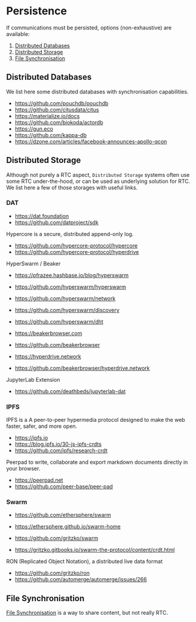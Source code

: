 # Persistence

If communications must be persisted, options (non-exhaustive) are available:

1. [Distributed Databases](#distributed-databases)
1. [Distributed Storage](#distributed-storage)
1. [File Synchronisation](#file-synchronisation)

## Distributed Databases

We list here some distributed databases with synchronisation capabilities.

- <https://github.com/pouchdb/pouchdb>
- <https://github.com/citusdata/citus>
- <https://materialize.io/docs>
- <https://github.com/biokoda/actordb>
- <https://gun.eco>
- <https://github.com/kappa-db>
- <https://dzone.com/articles/facebook-announces-apollo-qcon>

## Distributed Storage

Although not purely a RTC aspect, `Distributed Storage` systems often use some RTC under-the-hood,
or can be used as underlying solution for RTC. We list here a few of those storages with useful links.

### DAT

- <https://dat.foundation>
- <https://github.com/datproject/sdk>

Hypercore is a secure, distributed append-only log.

- <https://github.com/hypercore-protocol/hypercore>
- <https://github.com/hypercore-protocol/hyperdrive>

HyperSwarm / Beaker

- <https://pfrazee.hashbase.io/blog/hyperswarm>

- <https://github.com/hyperswarm/hyperswarm>
- <https://github.com/hyperswarm/network>
- <https://github.com/hyperswarm/discovery>
- <https://github.com/hyperswarm/dht>

- <https://beakerbrowser.com>
- <https://github.com/beakerbrowser>

- <https://hyperdrive.network>
- <https://github.com/beakerbrowser/hyperdrive.network>

JupyterLab Extension

- <https://github.com/deathbeds/jupyterlab-dat>

### IPFS

IPFS is a A peer-to-peer hypermedia protocol designed to make the web faster, safer, and more open.

- <https://ipfs.io>
- <https://blog.ipfs.io/30-js-ipfs-crdts>
- <https://github.com/ipfs/research-crdt>

Peerpad to write, collaborate and export markdown documents directly in your browser.

- <https://peerpad.net>
- <https://github.com/peer-base/peer-pad>

### Swarm

- <https://github.com/ethersphere/swarm>
- <https://ethersphere.github.io/swarm-home>

- <https://github.com/gritzko/swarm>
- <https://gritzko.gitbooks.io/swarm-the-protocol/content/crdt.html>

RON (Replicated Object Notation), a distributed live data format

- <https://github.com/gritzko/ron>
- <https://github.com/automerge/automerge/issues/266>

## File Synchronisation

[File Synchronisation](https://en.wikipedia.org/wiki/Comparison_of_file_synchronization_software) is a way to share content, but not really RTC.

